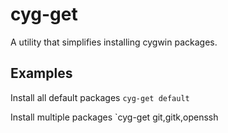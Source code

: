 cyg-get
=======

A utility that simplifies installing cygwin packages.

Examples
--------

Install all default packages
`cyg-get default`

Install multiple packages
`cyg-get git,gitk,openssh